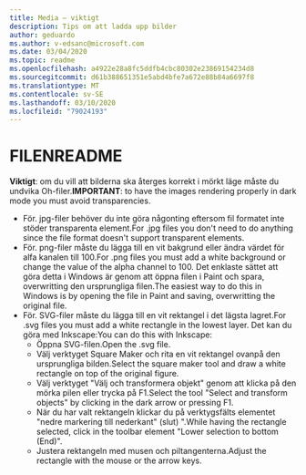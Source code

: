 ```yaml
---
title: Media – viktigt
description: Tips om att ladda upp bilder
author: geduardo
ms.author: v-edsanc@microsoft.com
ms.date: 03/04/2020
ms.topic: readme
ms.openlocfilehash: a4922e28a8fc5ddfb4cbc80302e23869154234d8
ms.sourcegitcommit: d61b388651351e5abd4bfe7a672e88b84a6697f8
ms.translationtype: MT
ms.contentlocale: sv-SE
ms.lasthandoff: 03/10/2020
ms.locfileid: "79024193"
---
```

# <a name="readme"></a><span data-ttu-id="9ae86-103">FILEN</span><span class="sxs-lookup"><span data-stu-id="9ae86-103">README</span></span>
<span data-ttu-id="9ae86-104">**Viktigt**: om du vill att bilderna ska återges korrekt i mörkt läge måste du undvika Oh-filer.</span><span class="sxs-lookup"><span data-stu-id="9ae86-104">**IMPORTANT**: to have the images rendering properly in dark mode you must avoid transparencies.</span></span>
- <span data-ttu-id="9ae86-105">För. jpg-filer behöver du inte göra någonting eftersom fil formatet inte stöder transparenta element.</span><span class="sxs-lookup"><span data-stu-id="9ae86-105">For .jpg files you don't need to do anything since the file format doesn't support transparent elements.</span></span>
- <span data-ttu-id="9ae86-106">För. png-filer måste du lägga till en vit bakgrund eller ändra värdet för alfa kanalen till 100.</span><span class="sxs-lookup"><span data-stu-id="9ae86-106">For .png files you must add a white background or change the value of the alpha channel to 100.</span></span> <span data-ttu-id="9ae86-107">Det enklaste sättet att göra detta i Windows är genom att öppna filen i Paint och spara, overwritting den ursprungliga filen.</span><span class="sxs-lookup"><span data-stu-id="9ae86-107">The easiest way to do this in Windows is by opening the file in Paint and saving, overwritting the original file.</span></span>
- <span data-ttu-id="9ae86-108">För. SVG-filer måste du lägga till en vit rektangel i det lägsta lagret.</span><span class="sxs-lookup"><span data-stu-id="9ae86-108">For .svg files you must add a white rectangle in the lowest layer.</span></span> <span data-ttu-id="9ae86-109">Det kan du göra med Inkscape:</span><span class="sxs-lookup"><span data-stu-id="9ae86-109">You can do this with Inkscape:</span></span>
  - <span data-ttu-id="9ae86-110">Öppna SVG-filen.</span><span class="sxs-lookup"><span data-stu-id="9ae86-110">Open the .svg file.</span></span>
  - <span data-ttu-id="9ae86-111">Välj verktyget Square Maker och rita en vit rektangel ovanpå den ursprungliga bilden.</span><span class="sxs-lookup"><span data-stu-id="9ae86-111">Select the square maker tool and draw a white rectangle on top of the original figure.</span></span>
  - <span data-ttu-id="9ae86-112">Välj verktyget "Välj och transformera objekt" genom att klicka på den mörka pilen eller trycka på F1.</span><span class="sxs-lookup"><span data-stu-id="9ae86-112">Select the tool "Select and transform objects" by clicking in the dark arrow or pressing F1.</span></span>
  - <span data-ttu-id="9ae86-113">När du har valt rektangeln klickar du på verktygsfälts elementet "nedre markering till nederkant" (slut) ".</span><span class="sxs-lookup"><span data-stu-id="9ae86-113">While having the rectangle selected, click in the toolbar element "Lower selection to bottom (End)".</span></span>
  - <span data-ttu-id="9ae86-114">Justera rektangeln med musen och piltangenterna.</span><span class="sxs-lookup"><span data-stu-id="9ae86-114">Adjust the rectangle with the mouse or the arrow keys.</span></span>
